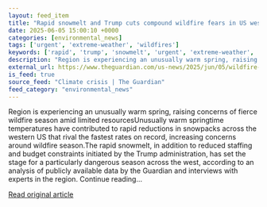 ```yaml
---
layout: feed_item
title: "Rapid snowmelt and Trump cuts compound wildfire fears in US west"
date: 2025-06-05 15:00:10 +0000
categories: [environmental_news]
tags: ['urgent', 'extreme-weather', 'wildfires']
keywords: ['rapid', 'trump', 'snowmelt', 'urgent', 'extreme-weather', 'wildfires']
description: "Region is experiencing an unusually warm spring, raising concerns of fierce wildfire season amid limited resourcesUnusually warm springtime temperatures have..."
external_url: https://www.theguardian.com/us-news/2025/jun/05/wildfire-trump-cuts-climate-crisis
is_feed: true
source_feed: "Climate crisis | The Guardian"
feed_category: "environmental_news"
---
```


Region is experiencing an unusually warm spring, raising concerns of fierce wildfire season amid limited resourcesUnusually warm springtime temperatures have contributed to rapid reductions in snowpacks across the western US that rival the fastest rates on record, increasing concerns around wildfire season.The rapid snowmelt, in addition to reduced staffing and budget constraints initiated by the Trump administration, has set the stage for a particularly dangerous season across the west, according to an analysis of publicly available data by the Guardian and interviews with experts in the region. Continue reading...

[Read original article](https://www.theguardian.com/us-news/2025/jun/05/wildfire-trump-cuts-climate-crisis)
